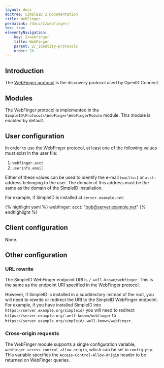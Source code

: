 ```yaml
---
layout: docs
doctree: SimpleID 2 Documentation
title: WebFinger
permalink: /docs/2/webfinger/
toc: true
eleventyNavigation:
    key: 2/webfinger
    title: WebFinger
    parent: 2/_identity-protocols
    order: 20
---
```


## Introduction

The [WebFinger protocol](http://tools.ietf.org/html/rfc7033) is the discovery protocol used by
OpenID Connect.

## Modules

The WebFinger protocol is implemented in the `SimpleID\Protocols\WebFinger\WebFingerModule` module.
This module is enabled by default.

## User configuration

In order to use the WebFinger protocol, at least one of the following values must exist
in the user file:

1. `webfinger.acct`
2. `userinfo.email` 

Either of these values can be used to identify the e-mail (`mailto:`) or `acct:` address
belonging to the user.  The domain of this address must be the same as the domain of the
SimpleID installation.

For example, if SimpleID is installed at `server.example.net`:

{% highlight yaml %}
webfinger: 
    acct: "bob@server.example.net"
{% endhighlight %}

## Client configuration

None.

## Other configuration

### URL rewrite

The SimpleID WebFinger endpoint URI is `/.well-known/webfinger`.  This is the same as the
endpoint URI specified in the WebFinger protocol.

However, if SimpleID is installed in a subdirectory instead of the root, you will need to
rewrite or redirect the URI to the SimpleID WebFinger endpoint.  For example, if you have
installed SimpleID into `https://server.example.org/simpleid/` you will need to redirect
`https://server.example.org/.well-known/webfinger` to `https://server.example.org/simpleid/.well-known/webfinger`.

### Cross-origin requests

The WebFinger module supports a single configuration variable, `webfinger_access_control_allow_origin`, which
can be set in `config.php`.  This variable specifies the `Access-Control-Allow-Origin` header to be returned
on WebFinger queries.
